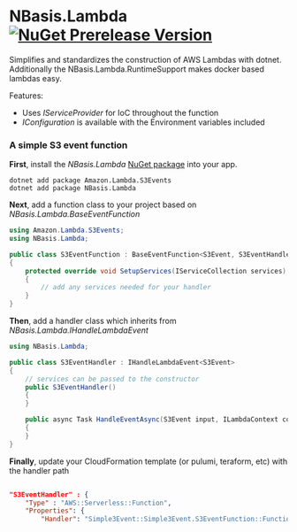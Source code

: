 # NBasis.Lambda [![NuGet Prerelease Version](https://img.shields.io/nuget/vpre/NBasis.Lambda.svg?style=flat)](https://www.nuget.org/packages/NBasis.Lambda/)

Simplifies and standardizes the construction of AWS Lambdas with dotnet. Additionally the NBasis.Lambda.RuntimeSupport makes docker based lambdas easy.

Features:
- Uses _IServiceProvider_ for IoC throughout the function
- _IConfiguration_ is available with the Environment variables included

### A simple S3 event function

**First**, install the _NBasis.Lambda_ [NuGet package](https://www.nuget.org/packages/NBasis.Lambda) into your app.

```shell
dotnet add package Amazon.Lambda.S3Events
dotnet add package NBasis.Lambda
```

**Next**, add a function class to your project based on _NBasis.Lambda.BaseEventFunction_

```csharp
using Amazon.Lambda.S3Events;
using NBasis.Lambda;

public class S3EventFunction : BaseEventFunction<S3Event, S3EventHandler>
{
    protected override void SetupServices(IServiceCollection services) 
    {
        // add any services needed for your handler
    }
}

```

**Then**, add a handler class which inherits from _NBasis.Lambda.IHandleLambdaEvent_

```csharp
using NBasis.Lambda;

public class S3EventHandler : IHandleLambdaEvent<S3Event>
{
    // services can be passed to the constructor
    public S3EventHandler() 
    {
    }

    public async Task HandleEventAsync(S3Event input, ILambdaContext context)
    {
    }
}

```

**Finally**, update your CloudFormation template (or pulumi, teraform, etc) with the handler path

```json

"S3EventHandler" : {
    "Type" : "AWS::Serverless::Function",
    "Properties": {
        "Handler": "Simple3Event::Simple3Event.S3EventFunction::FunctionHandler",

```

